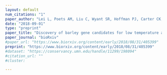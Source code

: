 ```yaml
---
layout: default
num_citations: "1"
paper_author: "Lei L, Poets AM, Liu C, Wyant SR, Hoffman PJ, Carter CK, Trantow RM, Li X, Muehlbauer GJ, Katagiri F, Morrell PL"
date: "2018-09-01"
type: "preprint"
paper_title: "Discovery of barley gene candidates for low temperature and drought tolerance via environmental association"
paper_journal: "bioRxiv"
#paper_url: "https://www.biorxiv.org/content/early/2018/08/31/405399"
preprint: "https://www.biorxiv.org/content/early/2018/08/31/405399"
#dataset: "https://conservancy.umn.edu/handle/11299/198094"
#citation_url: ""
#cluster: 

---
```

